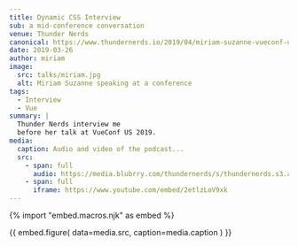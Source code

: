 ```yaml
---
title: Dynamic CSS Interview
sub: a mid-conference conversation
venue: Thunder Nerds
canonical: https://www.thundernerds.io/2019/04/miriam-suzanne-vueconf-us-2019/
date: 2019-03-26
author: miriam
image:
  src: talks/miriam.jpg
  alt: Miriam Suzanne speaking at a conference
tags:
  - Interview
  - Vue
summary: |
  Thunder Nerds interview me
  before her talk at VueConf US 2019.
media:
  caption: Audio and video of the podcast...
  src:
    - span: full
      audio: https://media.blubrry.com/thundernerds/s/thundernerds.s3.amazonaws.com/vueconf/206-miriam-suzanne-vueconf-us-2019.mp3
    - span: full
      iframe: https://www.youtube.com/embed/2etlzLoV9xk
---
```


{% import "embed.macros.njk" as embed %}

{{ embed.figure(
  data=media.src,
  caption=media.caption
) }}
